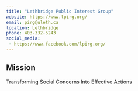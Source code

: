 ```yaml
---
title: "Lethbridge Public Interest Group"
website: https://www.lpirg.org/
email: pirg@uleth.ca
location: Lethbridge
phone: 403-332-5243
social_media: 
 - https://www.facebook.com/lpirg.org/
---
```


## Mission

Transforming Social Concerns Into Effective Actions

